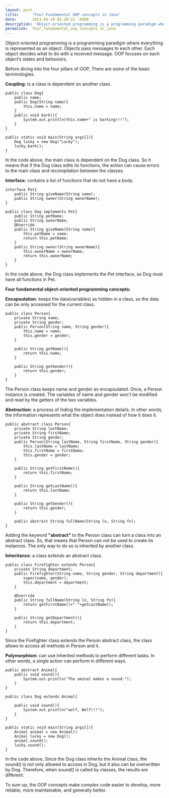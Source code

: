 ```yaml
---
layout: post
title:      "Four Fundamental OOP concepts in Java"
date:       2021-04-19 01:28:22 -0400
description: 'Object-oriented programming is a programming paradigm where everything is represented as an object. Objects pass messages to each other. Each object decides what to do with a received message.'
permalink:  four_fundamental_oop_concepts_in_java
---
```



Object-oriented programming is a programming paradigm where everything is represented as an object. Objects pass messages to each other. Each object decides what to do with a received message. OOP focuses on each object’s states and behaviors.

Before diving into the four pillars of OOP, There are some of the basic terminologies.

**Coupling**: is a class is dependent on another class.
``` 
public class Dog{
    public name;
    public Dog(String name){
        this.name = name;
    }
    public void bark(){
        System.out.println(this.name+" is barking!!!");
    }
}

public static void main(String args[]){
    Dog lucky = new Dog("Lucky");
    lucky.bark();
}
```

In the code above, the main class is dependent on the Dog class. So it means that if the Dog class edits its functions, the action can cause errors to the main class and recompilation between the classes.

**Interface**: contains a list of functions that do not have a body.

```
interface Pet{
    public String giveName(String name);
    public String owner(String ownerName);
}

public class Dog implements Pet{
    public String petName;
    public String ownerName;
    @Override
    public String giveName(String name){
        this.petName = name;
        return this.petName;
    }
    public String owner(String ownerName){
        this.ownerName = ownerName;
        return this.ownerName;
    }
}
```		
In the code above, the Dog class implements the Pet interface, so Dog must have all functions in Pet.

**Four fundamental object-oriented programming concepts:**

**Encapsulation**: keeps the data(variables) as hidden in a class, so the data can be only accessed for the current class.

```
public class Person{
    private String name;
    private String gender;
    public Person(String name, String gender){
        this.name = name;
        this.gender = gender;
    }

    public String getName(){
        return this.name;
    }

    public String getGender(){
        return this.gender;
    }
}
```

The Person class keeps name and gender as encapsulated. Once, a Person instance is created. The variables of name and gender won't be modified and read by the getters of the two variables.

**Abstraction**: a process of hiding the implementation details. In other words, the information represents what the object does instead of how it does it.

```
public abstract class Person{
    private String lastName;
    private String firstName;
    private String gender;
    public Person(String lastName, String firstName, String gender){
        this.lastName = lastName;
        this.firstName = firstName;
        this.gender = gender;
    }

    public String getFirstName(){
        return this.firstName;
    }

    public String getLastName(){
        return this.lastName;
    }

    public String getGender(){
        return this.gender;
    }

    public abstract String fullName(String ln, String fn);
}
```

Adding the keyword **"abstract"** to the Person class can turn a class into an abstract class. So, that means that Person can not be used to create its instances. The only way to do so is inherited by another class.

**Inheritance**: a class extends an abstract class.

```
public class Firefighter extends Person{
    private String department;
    public Firefighter(String name, String gender, String department){
        super(name, gender);
        this.department = department;
    }

    @Override
    public String fullName(String ln, String fn){
        return getFirstName()+" "+getLastName();
    }

    public String getDepartment(){
        return this.department;
    }
}
```
Since the Firefighter class extends the Person abstract class, the class allows to access all methods in Person and it. 

**Polymorphism**: can use inherited methods to perform different tasks. In other words, a single action can perform in different ways.

```
public abstract Animal{
    public void sound(){
        System.out.println("The aminal makes a sound.");
    }
}

public class Dog extends Animal{

    public void sound(){
        System.out.println("wolf, Wolf!!!");
    }
}

public static void main(String args[]){
    Animal animal = new Animal()
    Animal lucky = new Dog();
    animal.sound();
    lucky.sound();
}
```
In the code above, Since the Dog class inherits the Animal class, the sound() is not only allowed to access in Dog, but it also can be overwritten by Dog. Therefore, when sound() is called by classes, the results are different.

To sum up, the OOP concepts make complex code easier to develop, more reliable, more maintainable, and generally better.

